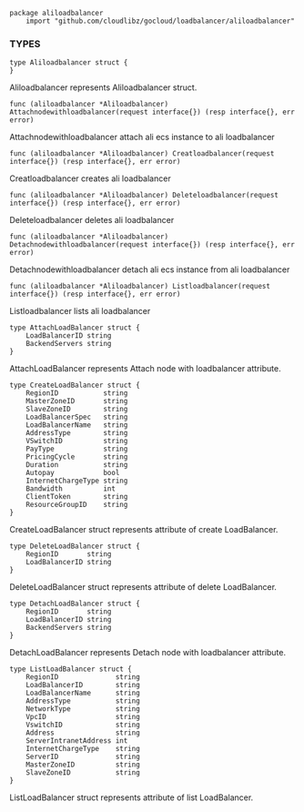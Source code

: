 ```
package aliloadbalancer
    import "github.com/cloudlibz/gocloud/loadbalancer/aliloadbalancer"
```

### TYPES

```
type Aliloadbalancer struct {
}
```
Aliloadbalancer represents Aliloadbalancer struct.

```
func (aliloadbalancer *Aliloadbalancer) Attachnodewithloadbalancer(request interface{}) (resp interface{}, err error)
```
Attachnodewithloadbalancer attach ali ecs instance to ali loadbalancer

```
func (aliloadbalancer *Aliloadbalancer) Creatloadbalancer(request interface{}) (resp interface{}, err error)
```
Creatloadbalancer creates ali loadbalancer

```
func (aliloadbalancer *Aliloadbalancer) Deleteloadbalancer(request interface{}) (resp interface{}, err error)
```
Deleteloadbalancer deletes ali loadbalancer

```
func (aliloadbalancer *Aliloadbalancer) Detachnodewithloadbalancer(request interface{}) (resp interface{}, err error)
```
Detachnodewithloadbalancer detach ali ecs instance from ali loadbalancer

```
func (aliloadbalancer *Aliloadbalancer) Listloadbalancer(request interface{}) (resp interface{}, err error)
```
Listloadbalancer lists ali loadbalancer

```
type AttachLoadBalancer struct {
    LoadBalancerID string
    BackendServers string
}
```
AttachLoadBalancer represents Attach node with loadbalancer attribute.

```
type CreateLoadBalancer struct {
    RegionID           string
    MasterZoneID       string
    SlaveZoneID        string
    LoadBalancerSpec   string
    LoadBalancerName   string
    AddressType        string
    VSwitchID          string
    PayType            string
    PricingCycle       string
    Duration           string
    Autopay            bool
    InternetChargeType string
    Bandwidth          int
    ClientToken        string
    ResourceGroupID    string
}
```
CreateLoadBalancer struct represents attribute of create LoadBalancer.

```
type DeleteLoadBalancer struct {
    RegionID       string
    LoadBalancerID string
}
```
DeleteLoadBalancer struct represents attribute of delete LoadBalancer.

```
type DetachLoadBalancer struct {
    RegionID       string
    LoadBalancerID string
    BackendServers string
}
```
DetachLoadBalancer represents Detach node with loadbalancer attribute.

```
type ListLoadBalancer struct {
    RegionID              string
    LoadBalancerID        string
    LoadBalancerName      string
    AddressType           string
    NetworkType           string
    VpcID                 string
    VswitchID             string
    Address               string
    ServerIntranetAddress int
    InternetChargeType    string
    ServerID              string
    MasterZoneID          string
    SlaveZoneID           string
}
```
ListLoadBalancer struct represents attribute of list LoadBalancer.


